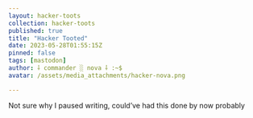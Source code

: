 ```yaml
---
layout: hacker-toots
collection: hacker-toots
published: true
title: "Hacker Tooted"
date: 2023-05-28T01:55:15Z
pinned: false
tags: [mastodon]
author: ⸸ commander ░ nova ⸸ :~$
avatar: /assets/media_attachments/hacker-nova.png

---
```


<p>Not sure why I paused writing, could’ve had this done by now probably</p>


